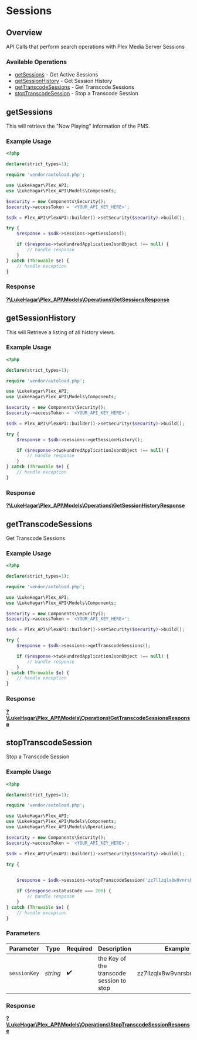 # Sessions


## Overview

API Calls that perform search operations with Plex Media Server Sessions


### Available Operations

* [getSessions](#getsessions) - Get Active Sessions
* [getSessionHistory](#getsessionhistory) - Get Session History
* [getTranscodeSessions](#gettranscodesessions) - Get Transcode Sessions
* [stopTranscodeSession](#stoptranscodesession) - Stop a Transcode Session

## getSessions

This will retrieve the "Now Playing" Information of the PMS.

### Example Usage

```php
<?php

declare(strict_types=1);

require 'vendor/autoload.php';

use \LukeHagar\Plex_API;
use \LukeHagar\Plex_API\Models\Components;

$security = new Components\Security();
$security->accessToken = '<YOUR_API_KEY_HERE>';

$sdk = Plex_API\PlexAPI::builder()->setSecurity($security)->build();

try {
    $response = $sdk->sessions->getSessions();

    if ($response->twoHundredApplicationJsonObject !== null) {
        // handle response
    }
} catch (Throwable $e) {
    // handle exception
}
```


### Response

**[?\LukeHagar\Plex_API\Models\Operations\GetSessionsResponse](../../Models/Operations/GetSessionsResponse.md)**


## getSessionHistory

This will Retrieve a listing of all history views.

### Example Usage

```php
<?php

declare(strict_types=1);

require 'vendor/autoload.php';

use \LukeHagar\Plex_API;
use \LukeHagar\Plex_API\Models\Components;

$security = new Components\Security();
$security->accessToken = '<YOUR_API_KEY_HERE>';

$sdk = Plex_API\PlexAPI::builder()->setSecurity($security)->build();

try {
    $response = $sdk->sessions->getSessionHistory();

    if ($response->twoHundredApplicationJsonObject !== null) {
        // handle response
    }
} catch (Throwable $e) {
    // handle exception
}
```


### Response

**[?\LukeHagar\Plex_API\Models\Operations\GetSessionHistoryResponse](../../Models/Operations/GetSessionHistoryResponse.md)**


## getTranscodeSessions

Get Transcode Sessions

### Example Usage

```php
<?php

declare(strict_types=1);

require 'vendor/autoload.php';

use \LukeHagar\Plex_API;
use \LukeHagar\Plex_API\Models\Components;

$security = new Components\Security();
$security->accessToken = '<YOUR_API_KEY_HERE>';

$sdk = Plex_API\PlexAPI::builder()->setSecurity($security)->build();

try {
    $response = $sdk->sessions->getTranscodeSessions();

    if ($response->twoHundredApplicationJsonObject !== null) {
        // handle response
    }
} catch (Throwable $e) {
    // handle exception
}
```


### Response

**[?\LukeHagar\Plex_API\Models\Operations\GetTranscodeSessionsResponse](../../Models/Operations/GetTranscodeSessionsResponse.md)**


## stopTranscodeSession

Stop a Transcode Session

### Example Usage

```php
<?php

declare(strict_types=1);

require 'vendor/autoload.php';

use \LukeHagar\Plex_API;
use \LukeHagar\Plex_API\Models\Components;
use \LukeHagar\Plex_API\Models\Operations;

$security = new Components\Security();
$security->accessToken = '<YOUR_API_KEY_HERE>';

$sdk = Plex_API\PlexAPI::builder()->setSecurity($security)->build();

try {
    

    $response = $sdk->sessions->stopTranscodeSession('zz7llzqlx8w9vnrsbnwhbmep');

    if ($response->statusCode === 200) {
        // handle response
    }
} catch (Throwable $e) {
    // handle exception
}
```

### Parameters

| Parameter                                | Type                                     | Required                                 | Description                              | Example                                  |
| ---------------------------------------- | ---------------------------------------- | ---------------------------------------- | ---------------------------------------- | ---------------------------------------- |
| `sessionKey`                             | *string*                                 | :heavy_check_mark:                       | the Key of the transcode session to stop | zz7llzqlx8w9vnrsbnwhbmep                 |


### Response

**[?\LukeHagar\Plex_API\Models\Operations\StopTranscodeSessionResponse](../../Models/Operations/StopTranscodeSessionResponse.md)**

